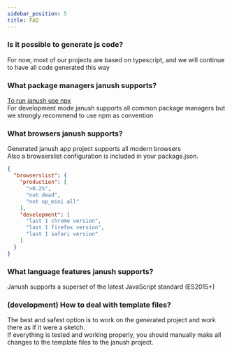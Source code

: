 ```yaml
---
sidebar_position: 5
title: FAQ
---
```


### Is it possible to generate js code?

For now, most of our projects are based on typescript,
and we will continue to have all code generated this way

### What package managers janush supports?

[To run janush use npx](getting-started#set-up-project)  
For development mode janush supports all common package managers but we strongly recommend to use npm as convention

### What browsers janush supports?

Generated janush app project supports all modern browsers  
Also a browserslist configuration is included in your package.json.
```json
{
  "browserslist": {
    "production": [
      ">0.2%",
      "not dead",
      "not op_mini all"
    ],
    "development": [
      "last 1 chrome version",
      "last 1 firefox version",
      "last 1 safari version"
    ]
  }
}
```

### What language features janush supports?

Janush supports a superset of the latest JavaScript standard (ES2015+)

### (development) How to deal with template files?

The best and safest option is to work on the generated project and work there as if it were a sketch.  
If everything is tested and working properly, you should manually make all changes to the template files to the janush project.